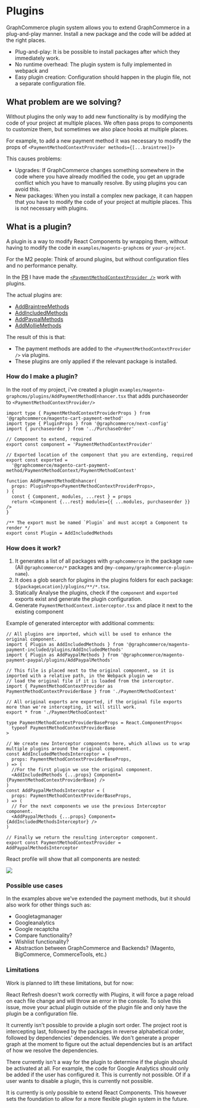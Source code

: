 # Plugins

GraphCommerce plugin system allows you to extend GraphCommerce in a
plug-and-play manner. Install a new package and the code will be added at the
right places.

- Plug-and-play: It is be possible to install packages after which they
  immediately work.
- No runtime overhead: The plugin system is fully implemented in webpack and
- Easy plugin creation: Configuration should happen in the plugin file, not a
  separate configuration file.

## What problem are we solving?

Without plugins the only way to add new functionality is by modifying the code
of your project at multiple places. We often pass props to components to
customize them, but sometimes we also place hooks at multiple places.

For example, to add a new payment method it was necessary to modify the props of
`<PaymentMethodContextProvider methods={[...braintree]}>`

This causes problems:

- Upgrades: If GraphCommerce changes something somewhere in the code where you
  have already modified the code, you get an upgrade conflict which you have to
  manually resolve. By using plugins you can avoid this.
- New packages: When you install a complex new package, it can happen that you
  have to modify the code of your project at multiple places. This is not
  necessary with plugins.

## What is a plugin?

A plugin is a way to modify React Components by wrapping them, without having to
modify the code in `examples/magento-graphcms` or `your-project`.

For the M2 people: Think of around plugins, but without configuration files and
no performance penalty.

In the [PR](https://github.com/graphcommerce-org/graphcommerce/pull/1718) I have
made the
[`<PaymentMethodContextProvider />`](https://github.com/graphcommerce-org/graphcommerce/pull/1718/files#diff-d5b4da6c34d4b40dc8ac5d1c5967bc6f5aaa70d0d5ac79552f3a980b17a88ea9R115)
work with plugins.

The actual plugins are:

- [AddBraintreeMethods](https://github.com/graphcommerce-org/graphcommerce/pull/1718/files#diff-14391e8c8f598e720b3e99ece1248987d68eb6133d354a3a55ef82331905be5b)
- [AddIncludedMethods](https://github.com/graphcommerce-org/graphcommerce/pull/1718/files#diff-c3d57b802463ed40925b558049a56992202be975f3c86982e6a753e2830bdb9f)
- [AddPaypalMethods](https://github.com/graphcommerce-org/graphcommerce/pull/1718/files#diff-934d7a9d597b01b6da875f61ca1cdfd57e0e0817e7126ce6216fd82dc4b6f899)
- [AddMollieMethods](https://github.com/graphcommerce-org/graphcommerce/pull/1718/files#diff-76e6fc63dee67f55cbad4f13dc7b1b764da6235b88ed8d987c7044b7ef7fc942)

The result of this is that:

- The payment methods are added to the `<PaymentMethodContextProvider />` via
  plugins.
- These plugins are only applied if the relevant package is installed.

### How do I make a plugin?

In the root of my project, i've created a plugin
`examples/magento-graphcms/plugins/AddPaymentMethodEnhancer.tsx` that adds
purchaseorder to `<PaymentMethodContextProvider/>`

```tsx
import type { PaymentMethodContextProviderProps } from '@graphcommerce/magento-cart-payment-method'
import type { PluginProps } from '@graphcommerce/next-config'
import { purchaseorder } from '../PurchaseOrder'

// Component to extend, required
export const component = 'PaymentMethodContextProvider'

// Exported location of the component that you are extending, required
export const exported =
  '@graphcommerce/magento-cart-payment-method/PaymentMethodContext/PaymentMethodContext'

function AddPaymentMethodEnhancer(
  props: PluginProps<PaymentMethodContextProviderProps>,
) {
  const { Component, modules, ...rest } = props
  return <Component {...rest} modules={{ ...modules, purchaseorder }} />
}

/** The export must be named `Plugin` and must accept a Component to render */
export const Plugin = AddIncludedMethods
```

### How does it work?

1. It generates a list of all packages with `graphcommerce` in the package
   `name` (All `@graphcommerce/*` packages and
   `@my-company/graphcommerce-plugin-name`).
2. It does a glob search for plugins in the plugins folders for each package:
   `${packageLocation}/plugins/**/*.tsx`.
3. Statically Analyse the plugins, check if the `component` and `exported`
   exports exist and generate the plugin configuration.
4. Generate `PaymentMethodContext.interceptor.tsx` and place it next to the
   existing component

Example of generated interceptor with additional comments:

```tsx
// All plugins are imported, which will be used to enhance the original component.
import { Plugin as AddIncludedMethods } from '@graphcommerce/magento-payment-included/plugins/AddIncludedMethods'
import { Plugin as AddPaypalMethods } from '@graphcommerce/magento-payment-paypal/plugins/AddPaypalMethods'

// This file is placed next to the original component, so it is imported with a relative path, in the Webpack plugin we
// load the original file if it is loaded from the interceptor.
import { PaymentMethodContextProvider as PaymentMethodContextProviderBase } from './PaymentMethodContext'

// All original exports are exported, if the original file exports more than we're intercepting, it will still work.
export * from './PaymentMethodContext'

type PaymentMethodContextProviderBaseProps = React.ComponentProps<
  typeof PaymentMethodContextProviderBase
>

// We create new Interceptor components here, which allows us to wrap multiple plugins around the original component.
const AddIncludedMethodsInterceptor = (
  props: PaymentMethodContextProviderBaseProps,
) => (
  //For the first plugin we use the original component.
  <AddIncludedMethods {...props} Component={PaymentMethodContextProviderBase} />
)
const AddPaypalMethodsInterceptor = (
  props: PaymentMethodContextProviderBaseProps,
) => (
  // For the next components we use the previous Interceptor component.
  <AddPaypalMethods {...props} Component={AddIncludedMethodsInterceptor} />
)

// Finally we return the resulting interceptor component.
export const PaymentMethodContextProvider = AddPaypalMethodsInterceptor
```

React profile will show that all components are nested:

![](https://user-images.githubusercontent.com/1244416/197813853-e8aa329e-41bc-4f56-8aac-2464cc37032f.png)

### Possible use cases

In the examples above we've extended the payment methods, but it should also
work for other things such as:

- Googletagmanager
- Googleanalytics
- Google recaptcha
- Compare functionality?
- Wishlist functionality?
- Abstraction between GraphCommerce and Backends? (Magento, BigCommerce,
  CommerceTools, etc.)

### Limitations

Work is planned to lift these limitations, but for now:

React Refresh doesn't work correctly with Plugins, it will force a page reload
on each file change and will throw an error in the console. To solve this issue,
move your actual plugin outside of the plugin file and only have the plugin be a
configuration file.

It currently isn't possible to provide a plugin sort order. The project root is
intercepting last, followed by the packages in reverse alphabetical order,
followed by dependencies' dependencies. We don't generate a proper graph at the
moment to figure out the actual dependencies but is an artifact of how we
resolve the dependencies.

There currently isn't a way for the plugin to determine if the plugin should be
activated at all. For example, the code for Google Analytics should only be
added if the user has configured it. This is currently not possible. Of if a
user wants to disable a plugin, this is currently not possible.

It is currently is only possible to extend React Components. This however sets
the foundation to allow for a more flexible plugin system in the future.
